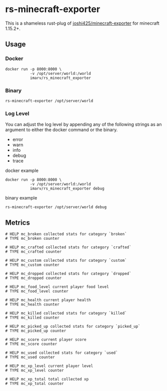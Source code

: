 # rs-minecraft-exporter

This is a shameless rust-plug of [joshi425/minecraft-exporter](https://github.com/Joshi425/minecraft-exporter) for minecraft 1.15.2+.

## Usage

### Docker

```
docker run -p 8000:8000 \
           -v /opt/server/world:/world
           imarv/rs_minecraft_exporter
```

### Binary

```
rs-minecraft-exporter /opt/server/world
```

### Log Level

You can adjust the log level by appending any of the following strings as an argument to either the docker command or the binary.

- error
- warn
- info
- debug
- trace

docker example
```
docker run -p 8000:8000 \
           -v /opt/server/world:/world
           imarv/rs_minecraft_exporter debug
```

binary example
```
rs-minecraft-exporter /opt/server/world debug
```

## Metrics

```
# HELP mc_broken collected stats for category `broken`
# TYPE mc_broken counter

# HELP mc_crafted collected stats for category `crafted`
# TYPE mc_crafted counter

# HELP mc_custom collected stats for category `custom`
# TYPE mc_custom counter

# HELP mc_dropped collected stats for category `dropped`
# TYPE mc_dropped counter

# HELP mc_food_level current player food level
# TYPE mc_food_level counter

# HELP mc_health current player health
# TYPE mc_health counter

# HELP mc_killed collected stats for category `killed`
# TYPE mc_killed counter

# HELP mc_picked_up collected stats for category `picked_up`
# TYPE mc_picked_up counter

# HELP mc_score current player score
# TYPE mc_score counter

# HELP mc_used collected stats for category `used`
# TYPE mc_used counter

# HELP mc_xp_level current player level
# TYPE mc_xp_level counter

# HELP mc_xp_total total collected xp
# TYPE mc_xp_total counter
```
